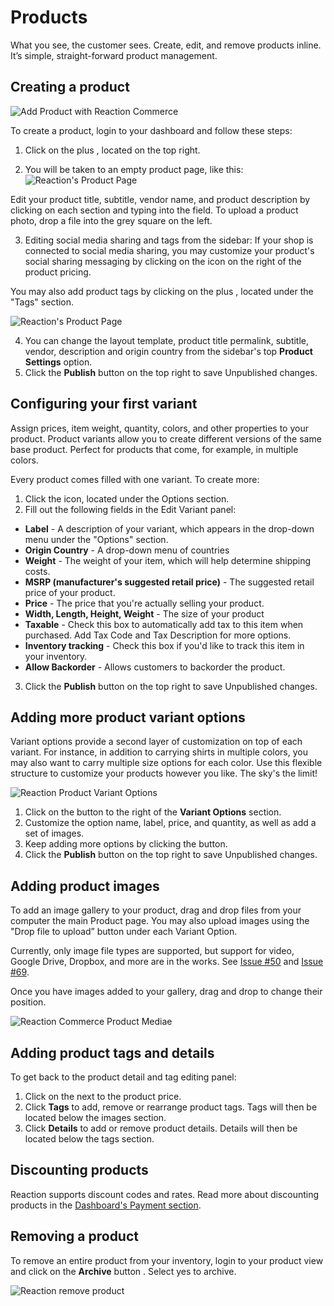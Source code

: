 # Products

What you see, the customer sees. Create, edit, and remove products inline. It’s simple, straight-forward product management.

## Creating a product

![](/assets/admin-dashboard-panel-home.png "Add Product with Reaction Commerce")

To create a product, login to your dashboard and follow these steps:

1. Click on the plus <i class="font-icon fa fa-plus"></i>, located on the top right.

2. You will be taken to an empty product page, like this:
    ![](/assets/admin-product-details-page.png "Reaction's Product Page")

Edit your product title, subtitle, vendor name, and product description by clicking on each section and typing into the field. To upload a product photo, drop a file into the grey square on the left.

3. Editing social media sharing and tags from the sidebar: If your shop is connected to social media sharing, you may customize your product's social sharing messaging by clicking on the <i class="font-icon fa fa-pencil"></i> icon on the right of the product pricing.

You may also add product tags by clicking on the plus <i class="font-icon fa fa-plus"></i>, located under the "Tags" section.

![](/assets/admin-product-details-tag.png "Reaction's Product Page")

4. You can change the layout template, product title permalink, subtitle, vendor, description and origin country from the sidebar's top **Product Settings** option.
5. Click the **Publish** button on the top right to save Unpublished changes.

## Configuring your first variant

Assign prices, item weight, quantity, colors, and other properties to your product. Product variants allow you to create different versions of the same base product. Perfect for products that come, for example, in multiple colors.

Every product comes filled with one variant. To create more:

1. Click the <i class="font-icon fa fa-pencil"></i> icon, located under the Options section.
2. Fill out the following fields in the Edit Variant panel:

- **Label** - A description of your variant, which appears in the drop-down menu under the "Options" section.
- **Origin Country** - A drop-down menu of countries
- **Weight** - The weight of your item, which will help determine shipping costs.
- **MSRP (manufacturer's suggested retail price)** - The suggested retail price of your product.
- **Price** - The price that you're actually selling your product.
- **Width, Length, Height, Weight** - The size of your product
- **Taxable** - Check this box to automatically add tax to this item when purchased. Add Tax Code and Tax Description for more options.
- **Inventory tracking** - Check this box if you'd like to track this item in your inventory.
- **Allow Backorder** - Allows customers to backorder the product.

3. Click the **Publish** button on the top right to save Unpublished changes.

## Adding more product variant options

Variant options provide a second layer of customization on top of each variant. For instance, in addition to carrying shirts in multiple colors, you may also want to carry multiple size options for each color. Use this flexible structure to customize your products however you like. The sky's the limit!

![](/assets/admin-product-variant-2.png "Reaction Product Variant Options")

1. Click on the <i class="font-icon fa fa-plus"></i> button to the right of the **Variant Options** section.
2. Customize the option name, label, price, and quantity, as well as add a set of images.
3. Keep adding more options by clicking the <i class="font-icon fa fa-plus"></i> button.
4. Click the **Publish** button on the top right to save Unpublished changes.

## Adding product images

To add an image gallery to your product, drag and drop files from your computer the main Product page. You may also upload images using the "Drop file to upload” button under each Variant Option.

Currently, only image file types are supported, but support for video, Google Drive, Dropbox, and more are in the works. See [Issue #50](https://github.com/reactioncommerce/reaction/issues/50) and [Issue #69](https://github.com/reactioncommerce/reaction/issues/69).

Once you have images added to your gallery, drag and drop to change their position.

![](/assets/admin-product-variant-3.png "Reaction Commerce Product Mediae")

## Adding product tags and details

To get back to the product detail and tag editing panel:

1. Click on the <i class="font-icon fa fa-pencil"></i> next to the product price.
2. Click **Tags** to add, remove or rearrange product tags. Tags will then be located below the images section.
3. Click **Details** to add or remove product details. Details will then be located below the tags section.

## Discounting products

Reaction supports discount codes and rates. Read more about discounting products in the [Dashboard's Payment section](/admin/dashboard/payments-discounts.md).

## Removing a product

To remove an entire product from your inventory, login to your product view and click on the **Archive** button <i class="rui font-icon fa fa-archive"></i>. Select yes to archive.

![](/assets/admin-product-delete.png "Reaction remove product")
